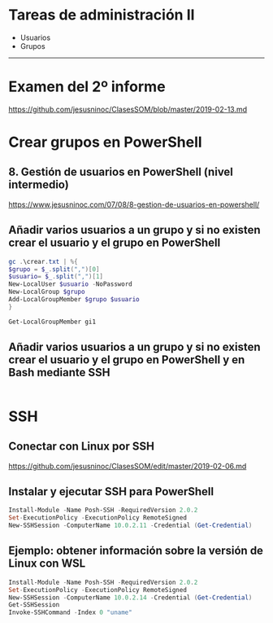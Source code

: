 # Tareas de administración II
- Usuarios
- Grupos

--------------

# Examen del 2º informe
https://github.com/jesusninoc/ClasesSOM/blob/master/2019-02-13.md

# Crear grupos en PowerShell
## 8. Gestión de usuarios en PowerShell (nivel intermedio)
https://www.jesusninoc.com/07/08/8-gestion-de-usuarios-en-powershell/

## Añadir varios usuarios a un grupo y si no existen crear el usuario y el grupo en PowerShell
```PowerShell
gc .\crear.txt | %{
$grupo = $_.split(",")[0]
$usuario= $_.split(",")[1]
New-LocalUser $usuario -NoPassword
New-LocalGroup $grupo
Add-LocalGroupMember $grupo $usuario
}

Get-LocalGroupMember gi1
```

## Añadir varios usuarios a un grupo y si no existen crear el usuario y el grupo en PowerShell y en Bash mediante SSH
```PowerShell
```

# SSH
## Conectar con Linux por SSH
https://github.com/jesusninoc/ClasesSOM/edit/master/2019-02-06.md


## Instalar y ejecutar SSH para PowerShell
```PowerShell
Install-Module -Name Posh-SSH -RequiredVersion 2.0.2
Set-ExecutionPolicy -ExecutionPolicy RemoteSigned
New-SSHSession -ComputerName 10.0.2.11 -Credential (Get-Credential)
```

## Ejemplo: obtener información sobre la versión de Linux con WSL
```PowerShell
Install-Module -Name Posh-SSH -RequiredVersion 2.0.2
Set-ExecutionPolicy -ExecutionPolicy RemoteSigned
New-SSHSession -ComputerName 10.0.2.14 -Credential (Get-Credential)
Get-SSHSession
Invoke-SSHCommand -Index 0 "uname"
```
